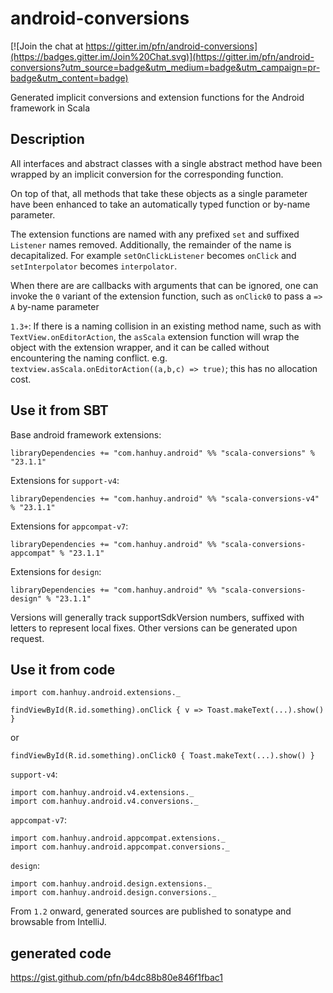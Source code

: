 # android-conversions

[![Join the chat at https://gitter.im/pfn/android-conversions](https://badges.gitter.im/Join%20Chat.svg)](https://gitter.im/pfn/android-conversions?utm_source=badge&utm_medium=badge&utm_campaign=pr-badge&utm_content=badge)

Generated implicit conversions and extension functions for the Android
framework in Scala

## Description

All interfaces and abstract classes with a single abstract method have been
wrapped by an implicit conversion for the corresponding function.

On top of that, all methods that take these objects as a single parameter
have been enhanced to take an automatically typed function or by-name
parameter.

The extension functions are named with any prefixed `set` and suffixed
`Listener` names removed. Additionally, the remainder of the name is
decapitalized. For example `setOnClickListener` becomes `onClick` and
`setInterpolator` becomes `interpolator`.

When there are are callbacks with arguments that can be ignored, one can
invoke the `0` variant of the extension function, such as `onClick0` to pass
a `=> A` by-name parameter

`1.3+`: If there is a naming collision in an existing method name, such as
with `TextView.onEditorAction`, the `asScala` extension function will wrap
the object with the extension wrapper, and it can be called without
encountering the naming conflict. e.g.
`textview.asScala.onEditorAction((a,b,c) => true)`; this has no allocation
cost.

## Use it from SBT

Base android framework extensions:

`libraryDependencies += "com.hanhuy.android" %% "scala-conversions" % "23.1.1"`

Extensions for `support-v4`:

`libraryDependencies += "com.hanhuy.android" %% "scala-conversions-v4" % "23.1.1"`

Extensions for `appcompat-v7`:

`libraryDependencies += "com.hanhuy.android" %% "scala-conversions-appcompat" % "23.1.1"`

Extensions for `design`:

`libraryDependencies += "com.hanhuy.android" %% "scala-conversions-design" % "23.1.1"`

Versions will generally track supportSdkVersion numbers, suffixed with letters
to represent local fixes. Other versions can be generated upon request.

## Use it from code

`import com.hanhuy.android.extensions._`

`findViewById(R.id.something).onClick { v => Toast.makeText(...).show() }`

or

`findViewById(R.id.something).onClick0 { Toast.makeText(...).show() }`

`support-v4`:

```
import com.hanhuy.android.v4.extensions._
import com.hanhuy.android.v4.conversions._
```

`appcompat-v7`:

```
import com.hanhuy.android.appcompat.extensions._
import com.hanhuy.android.appcompat.conversions._
```

`design`:

```
import com.hanhuy.android.design.extensions._
import com.hanhuy.android.design.conversions._
```

From `1.2` onward, generated sources are published to sonatype and browsable
from IntelliJ.

## generated code

https://gist.github.com/pfn/b4dc88b80e846f1fbac1
